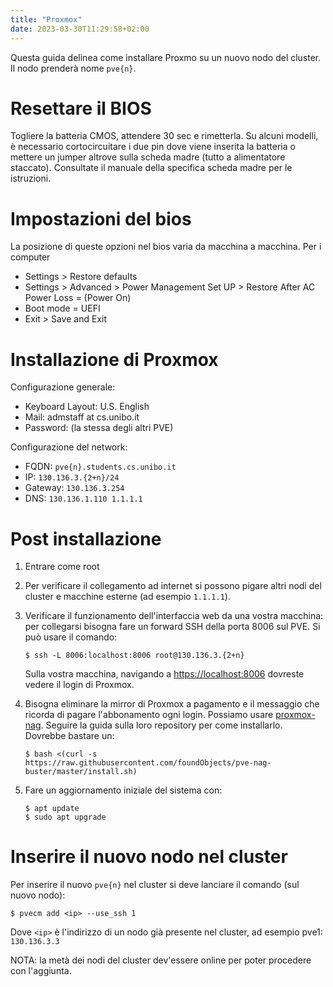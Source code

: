```yaml
---
title: "Proxmox"
date: 2023-03-30T11:29:58+02:00
---
```


Questa guida delinea come installare Proxmo su un nuovo nodo del cluster. Il nodo
prenderà nome `pve{n}`.

# Resettare il BIOS

Togliere la batteria CMOS, attendere 30 sec e rimetterla.
Su alcuni modelli, è necessario cortocircuitare i due pin dove viene inserita
la batteria o mettere un jumper altrove sulla scheda madre (tutto a alimentatore
staccato). Consultate il manuale della specifica scheda madre per le istruzioni.

# Impostazioni del bios

La posizione di queste opzioni nel bios varia da macchina a macchina. Per i
computer

- Settings > Restore defaults
- Settings > Advanced > Power Management Set UP > Restore After AC Power Loss = (Power On)
- Boot mode = UEFI
- Exit > Save and Exit

# Installazione di Proxmox

Configurazione generale:

- Keyboard Layout: U.S. English
- Mail: admstaff at cs.unibo.it
- Password: (la stessa degli altri PVE)

Configurazione del network:

- FQDN: `pve{n}.students.cs.unibo.it`
- IP: `130.136.3.{2+n}/24`
- Gateway: `130.136.3.254`
- DNS: `130.136.1.110 1.1.1.1`

# Post installazione

1. Entrare come root

2. Per verificare il collegamento ad internet si possono pigare altri nodi del
   cluster e macchine esterne (ad esempio `1.1.1.1`).

3. Verificare il funzionamento dell'interfaccia web da una vostra macchina: per
   collegarsi bisogna fare un forward SSH della porta 8006 sul PVE. Si può usare
   il comando:

   ```
   $ ssh -L 8006:localhost:8006 root@130.136.3.{2+n}
   ```

   Sulla vostra macchina, navigando a [https://localhost:8006](https://localhost:8006)
   dovreste vedere il login di Proxmox.

4. Bisogna eliminare la mirror di Proxmox a pagamento e il messaggio che ricorda
   di pagare l'abbonamento ogni login. Possiamo usare [proxmox-nag](https://github.com/foundObjects/pve-nag-buster).
   Seguire la guida sulla loro repository per come installarlo. Dovrebbe bastare un:

   ```
   $ bash <(curl -s https://raw.githubusercontent.com/foundObjects/pve-nag-buster/master/install.sh)
   ```

5. Fare un aggiornamento iniziale del sistema con:
   ```
   $ apt update
   $ sudo apt upgrade
   ```

# Inserire il nuovo nodo nel cluster

Per inserire il nuovo `pve{n}` nel cluster si deve lanciare il comando (sul nuovo nodo):

```
$ pvecm add <ip> --use_ssh 1
```

Dove `<ip>` è l'indirizzo di un nodo già presente nel cluster, ad esempio pve1: `130.136.3.3`

NOTA: la metà dei nodi del cluster dev'essere online per poter procedere con l'aggiunta.
